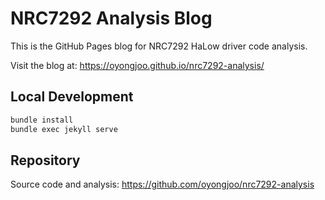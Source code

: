 # NRC7292 Analysis Blog

This is the GitHub Pages blog for NRC7292 HaLow driver code analysis.

Visit the blog at: https://oyongjoo.github.io/nrc7292-analysis/

## Local Development

```bash
bundle install
bundle exec jekyll serve
```

## Repository

Source code and analysis: https://github.com/oyongjoo/nrc7292-analysis